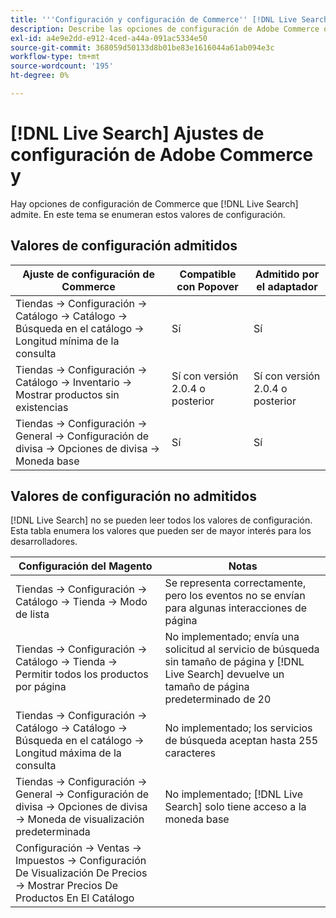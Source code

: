 ```yaml
---
title: '''Configuración y configuración de Commerce'' [!DNL Live Search] '''
description: Describe las opciones de configuración de Adobe Commerce que [!DNL Live Search] puede leer.
exl-id: a4e9e2dd-e912-4ced-a44a-091ac5334e50
source-git-commit: 368059d50133d8b01be83e1616044a61ab094e3c
workflow-type: tm+mt
source-wordcount: '195'
ht-degree: 0%

---
```


# [!DNL Live Search] Ajustes de configuración de Adobe Commerce y

Hay opciones de configuración de Commerce que [!DNL Live Search] admite. En este tema se enumeran estos valores de configuración.

## Valores de configuración admitidos

| Ajuste de configuración de Commerce | Compatible con Popover | Admitido por el adaptador |
|---|---|---|
| Tiendas -> Configuración -> Catálogo -> Catálogo -> Búsqueda en el catálogo -> Longitud mínima de la consulta | Sí | Sí |
| Tiendas -> Configuración -> Catálogo -> Inventario -> Mostrar productos sin existencias | Sí con versión 2.0.4 o posterior | Sí con versión 2.0.4 o posterior |
| Tiendas -> Configuración -> General -> Configuración de divisa -> Opciones de divisa -> Moneda base | Sí | Sí |

## Valores de configuración no admitidos

[!DNL Live Search] no se pueden leer todos los valores de configuración. Esta tabla enumera los valores que pueden ser de mayor interés para los desarrolladores.

| Configuración del Magento | Notas |
|---|---|
| Tiendas -> Configuración -> Catálogo -> Tienda -> Modo de lista | Se representa correctamente, pero los eventos no se envían para algunas interacciones de página |
| Tiendas -> Configuración -> Catálogo -> Tienda -> Permitir todos los productos por página | No implementado; envía una solicitud al servicio de búsqueda sin tamaño de página y [!DNL Live Search] devuelve un tamaño de página predeterminado de 20 |
| Tiendas -> Configuración -> Catálogo -> Catálogo -> Búsqueda en el catálogo -> Longitud máxima de la consulta | No implementado; los servicios de búsqueda aceptan hasta 255 caracteres |
| Tiendas -> Configuración -> General -> Configuración de divisa -> Opciones de divisa -> Moneda de visualización predeterminada | No implementado; [!DNL Live Search] solo tiene acceso a la moneda base |
| Configuración -> Ventas -> Impuestos -> Configuración De Visualización De Precios -> Mostrar Precios De Productos En El Catálogo |  |
